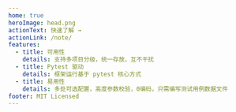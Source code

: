 ```yaml
---
home: true
heroImage: head.png
actionText: 快速了解 →
actionLink: /note/
features:
  - title: 可用性
    details: 支持多项目分级，统一存放，互不干扰
  - title: Pytest 驱动
    details: 框架运行基于 pytest 核心方式
  - title: 易用性
    details: 多处可选配置，高度参数校验，0编码，只需编写测试用例数据文件
footer: MIT Licensed
---
```

